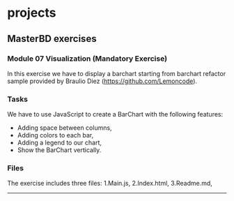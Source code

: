 # projects
## MasterBD exercises

### Module 07 Visualization (Mandatory Exercise)

In this exercise we have to display a barchart starting from barchart refactor sample provided by Braulio Diez (https://github.com/Lemoncode). 

### Tasks
We have to use JavaScript to create a BarChart with the following features:

- Adding space between columns,
- Adding colors to each bar,
- Adding a legend to our chart,
- Show the BarChart vertically.

### Files
The exercise includes three files:
1.Main.js,
2.Index.html,
3.Readme.md,


____
